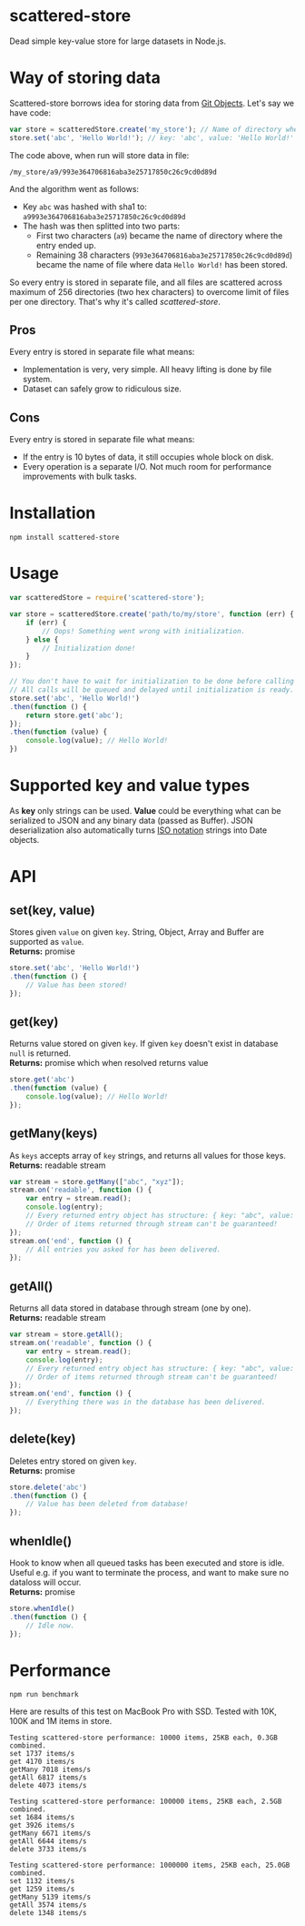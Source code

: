 scattered-store
===============

Dead simple key-value store for large datasets in Node.js.


# Way of storing data

Scattered-store borrows idea for storing data from [Git Objects](http://git-scm.com/book/en/v2/Git-Internals-Git-Objects). Let's say we have code:
```js
var store = scatteredStore.create('my_store'); // Name of directory where to store data
store.set('abc', 'Hello World!'); // key: 'abc', value: 'Hello World!'
```
The code above, when run will store data in file:
```
/my_store/a9/993e364706816aba3e25717850c26c9cd0d89d
```
And the algorithm went as follows:
- Key `abc` was hashed with sha1 to: `a9993e364706816aba3e25717850c26c9cd0d89d`
- The hash was then splitted into two parts:
    - First two characters (`a9`) became the name of directory where the entry ended up.
    - Remaining 38 characters (`993e364706816aba3e25717850c26c9cd0d89d`) became the name of file where data `Hello World!` has been stored.

So every entry is stored in separate file, and all files are scattered across maximum of 256 directories (two hex characters) to overcome limit of files per one directory. That's why it's called *scattered-store*.

## Pros
Every entry is stored in separate file what means:
* Implementation is very, very simple. All heavy lifting is done by file system.
* Dataset can safely grow to ridiculous size.

## Cons
Every entry is stored in separate file what means:
* If the entry is 10 bytes of data, it still occupies whole block on disk.
* Every operation is a separate I/O. Not much room for performance improvements with bulk tasks.


# Installation

```
npm install scattered-store
```


# Usage

```js
var scatteredStore = require('scattered-store');

var store = scatteredStore.create('path/to/my/store', function (err) {
    if (err) {
        // Oops! Something went wrong with initialization.
    } else {
        // Initialization done!
    }
});

// You don't have to wait for initialization to be done before calling API methods.
// All calls will be queued and delayed until initialization is ready.
store.set('abc', 'Hello World!')
.then(function () {
    return store.get('abc');
});
.then(function (value) {
    console.log(value); // Hello World!
})
```


# Supported key and value types

As **key** only strings can be used. **Value** could be everything what can be serialized to JSON and any binary data (passed as Buffer). JSON deserialization also automatically turns [ISO notation](https://developer.mozilla.org/en-US/docs/Web/JavaScript/Reference/Global_Objects/Date/toISOString) strings into Date objects.


# API

## set(key, value)
Stores given `value` on given `key`. String, Object, Array and Buffer are supported as `value`.  
**Returns:** promise

```js
store.set('abc', 'Hello World!')
.then(function () {
    // Value has been stored!
});
```

## get(key)
Returns value stored on given `key`. If given `key` doesn't exist in database `null` is returned.  
**Returns:** promise which when resolved returns value

```js
store.get('abc')
.then(function (value) {
    console.log(value); // Hello World!
});
```

## getMany(keys)
As `keys` accepts array of `key` strings, and returns all values for those keys.  
**Returns:** readable stream

```js
var stream = store.getMany(["abc", "xyz"]);
stream.on('readable', function () {
    var entry = stream.read();
    console.log(entry);
    // Every returned entry object has structure: { key: "abc", value: "Hello World!" }
    // Order of items returned through stream can't be guaranteed!
});
stream.on('end', function () {
    // All entries you asked for has been delivered.
});
```

## getAll()
Returns all data stored in database through stream (one by one).  
**Returns:** readable stream

```js
var stream = store.getAll();
stream.on('readable', function () {
    var entry = stream.read();
    console.log(entry);
    // Every returned entry object has structure: { key: "abc", value: "Hello World!" }
    // Order of items returned through stream can't be guaranteed!
});
stream.on('end', function () {
    // Everything there was in the database has been delivered.
});
```

## delete(key)
Deletes entry stored on given `key`.  
**Returns:** promise

```js
store.delete('abc')
.then(function () {
    // Value has been deleted from database!
});
```

## whenIdle()
Hook to know when all queued tasks has been executed and store is idle. Useful e.g. if you want to terminate the process, and want to make sure no dataloss will occur.  
**Returns:** promise

```js
store.whenIdle()
.then(function () {
    // Idle now.
});
```


# Performance

```
npm run benchmark
```

Here are results of this test on MacBook Pro with SSD. Tested with 10K, 100K and 1M items in store.

```
Testing scattered-store performance: 10000 items, 25KB each, 0.3GB combined.
set 1737 items/s
get 4170 items/s
getMany 7018 items/s
getAll 6817 items/s
delete 4073 items/s

Testing scattered-store performance: 100000 items, 25KB each, 2.5GB combined.
set 1684 items/s
get 3926 items/s
getMany 6671 items/s
getAll 6644 items/s
delete 3733 items/s

Testing scattered-store performance: 1000000 items, 25KB each, 25.0GB combined.
set 1132 items/s
get 1259 items/s
getMany 5139 items/s
getAll 3574 items/s
delete 1348 items/s
```
